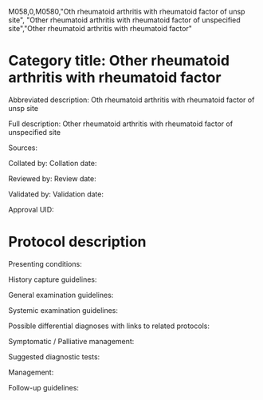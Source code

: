 M058,0,M0580,"Oth rheumatoid arthritis with rheumatoid factor of unsp site", "Other rheumatoid arthritis with rheumatoid factor of unspecified site","Other rheumatoid arthritis with rheumatoid factor"
# Category title: Other rheumatoid arthritis with rheumatoid factor

Abbreviated description: Oth rheumatoid arthritis with rheumatoid factor of unsp site

Full description: Other rheumatoid arthritis with rheumatoid factor of unspecified site

Sources:

Collated by:
Collation date:

Reviewed by:
Review date:

Validated by:
Validation date:

Approval UID:

# Protocol description

Presenting conditions:

History capture guidelines:

General examination guidelines:

Systemic examination guidelines:

Possible differential diagnoses with links to related protocols:

Symptomatic / Palliative management:

Suggested diagnostic tests:

Management:

Follow-up guidelines:
